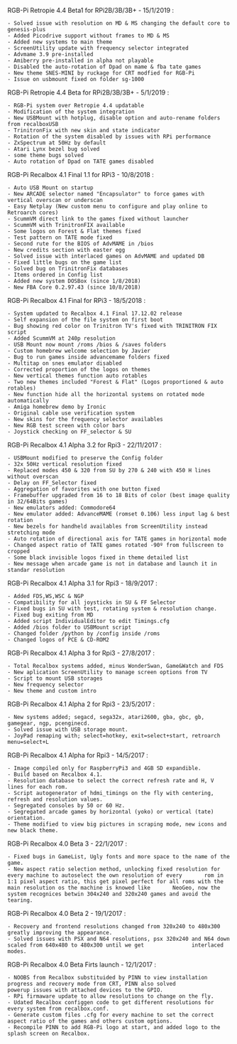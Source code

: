 RGB-Pi Retropie 4.4 Beta1 for RPi2B/3B/3B+ - 15/1/2019 :

    - Solved issue with resolution on MD & MS changing the default core to genesis-plus
    - Added Picodrive support without frames to MD & MS
    - Added new systems to main theme
    - ScreenUtility update with frequency selector integrated
    - Advmame 3.9 pre-installed
    - Amiberry pre-installed in alpha not playable
    - Disabled the auto-rotation of Dpad on mame & fba tate games
    - New theme SNES-MINI by ruckage for CRT modfied for RGB-Pi
    - Issue on usbmount fixed on folder sg-1000

RGB-Pi Retropie 4.4 Beta for RPi2B/3B/3B+ - 5/1/2019 :

    - RGB-Pi system over Retropie 4.4 updatable
    - Modification of the system integration
    - New USBMount with hotplug, disable option and auto-rename folders from recalboxUSB
    - TrinitronFix with new skin and state indicator
    - Rotation of the system disabled by issues with RPi performance
    - ZxSpectrum at 50Hz by default
    - Atari Lynx bezel bug solved
    - some theme bugs solved
    - Auto rotation of Dpad on TATE games disabled
    
RGB-Pi Recalbox 4.1 Final 1.1 for RPi3 - 10/8/2018 :

    - Auto USB Mount on startup
    - New ARCADE selector named "Encapsulator" to force games with vertical overscan or underscan
    - Easy Netplay (New custom menu to configure and play online to Retroarch cores)
    - ScummVM direct link to the games fixed without launcher
    - ScummVM with TrinitronFIX available
    - Some logos on Forest & Flat themes fixed
    - Test pattern on TATE mode fixed
    - Second rute for the BIOS of AdvMAME in /bios
    - New credits section with easter egg
    - Solved issue with interlaced games on AdvMAME and updated DB
    - Fixed little bugs on the game list
    - Solved bug on TrinitronFix databases
    - Items ordered in Config list
    - Added new system DOSBox (since 1/8/2018)
    - New FBA Core 0.2.97.43 (since 10/8/2018)

RGB-Pi Recalbox 4.1 Final for RPi3 - 18/5/2018 :

    - System updated to Recalbox 4.1 Final 17.12.02 release
    - Self expansion of the file system on first boot
    - Bug showing red color on Trinitron TV's fixed with TRINITRON FIX script
    - Added ScummVM at 240p resolution
    - USB Mount now mount /roms /bios & /saves folders
    - Custom homebrew welcome selection by Javier
    - Bug to run games inside advancemame folders fixed
    - Multitap on snes emulator disabled
    - Corrected proportion of the logos on themes
    - New vertical themes function auto rotables
    - Two new themes included "Forest & Flat" (Logos proportioned & auto rotables)
    - New function hide all the horizontal systems on rotated mode automatically
    - Amiga homebrew demo by Ironic
    - Original cable use verification system
    - New skins for the frequency selector availables
    - New RGB test screen with color bars
    - Joystick checking on FF_selector & SU

RGB-Pi Recalbox 4.1 Alpha 3.2 for Rpi3 - 22/11/2017 :

    - USBMount modified to preserve the Config folder
    - 32x 50Hz vertical resolution fixed
    - Replaced modes 450 & 320 from SU by 270 & 240 with 450 H lines without overscan
    - Delay on FF_Selector fixed
    - Aggregation of favorites with one button fixed
    - Framebuffer upgraded from 16 to 18 Bits of color (best image quality in 32/64Bits games)
    - New emulators added: Commodore64
    - New emulator added: AdvanceMAME (romset 0.106) less input lag & best rotation
    - New bezels for handheld availables from ScreenUtility instead stretching mode
    - Auto rotation of directional axis for TATE games in horizontal mode
    - Changed aspect ratio of TATE games rotated -90º from fullscreen to cropped
    - Some black invisible logos fixed in theme detailed list
    - New message when arcade game is not in database and launch it in standar resolution

RGB-Pi Recalbox 4.1 Alpha 3.1 for Rpi3 - 18/9/2017 :

    - Added FDS,WS,WSC & NGP
    - Compatibility for all joysticks in SU & FF Selector
    - Fixed bugs in SU with test, rotating system & resolution change.
    - Fixed bug exiting from MD
    - Added script IndividualEditor to edit Timings.cfg
    - Added /bios folder to USBMount script
    - Changed folder /python by /config inside /roms
    - Changed logos of PCE & CD-ROM2

RGB-Pi Recalbox 4.1 Alpha 3 for Rpi3 - 27/8/2017 :

    - Total Recalbox systems added, minus WonderSwan, Game&Watch and FDS
    - New aplication ScreenUtility to manage screen options from TV
    - Script to mount USB storages
    - New frequency selector
    - New theme and custom intro
    
RGB-Pi Recalbox 4.1 Alpha 2 for Rpi3 - 23/5/2017 :

    - New systems added; segacd, sega32x, atari2600, gba, gbc, gb, gamegear, ngp, pcenginecd.
    - Solved issue with USB storage mount.
    - JoyPad remaping with; select=hotkey, exit=select+start, retroarch menu=select+L

RGB-Pi Recalbox 4.1 Alpha for Rpi3 - 14/5/2017 :

    - Image compiled only for RaspberryPi3 and 4GB SD expandible.
    - Build based on Recalbox 4.1.
    - Resolution database to select the correct refresh rate and H, V lines for each rom.
    - Script autogenerator of hdmi_timings on the fly with centering, refresh and resolution values.
    - Segregated consoles by 50 or 60 Hz.
    - Segregated arcade games by horizontal (yoko) or vertical (tate) orientation.
    - Theme modified to view big pictures in scraping mode, new icons and new black theme.
    
RGB-Pi Recalbox 4.0 Beta 3 - 22/1/2017 :

    - Fixed bugs in GameList, Ugly fonts and more space to the name of the game.
    - New aspect ratio selection method, unlocking fixed resolution for every machine to autoselect the own resolution of every       rom in 1:1 pixel aspect ratio, this get pixel perfect for all roms with the main resolution os the machine is knowed like       NeoGeo, now the system recognices betwin 304x240 and 320x240 games and avoid the tearing.

RGB-Pi Recalbox 4.0 Beta 2 - 19/1/2017 :

    - Recovery and frontend resolutions changed from 320x240 to 480x300 greatly improving the appearance.
    - Solved issues with PSX and N64 resolutions, psx 320x240 and N64 down scaled from 640x480 to 480x300 until we get               interlaced modes.

RGB-Pi Recalbox 4.0 Beta Firts launch - 12/1/2017 :

    - NOOBS from Recalbox substituided by PINN to view installation progress and recovery mode from CRT, PINN also solved             powerup issues with attached devices to the GPIO.
    - RPi firmaware update to allow resolutions to change on the fly.
    - Udated Recalbox configgen code to get different resolutions for every system from recalbox.conf.
    - Generate custom files .cfg for every machine to set the correct aspect ratio of the games and others custom options.
    - Recompile PINN to add RGB-Pi logo at start, and added logo to the splash screen on Recalbox.
